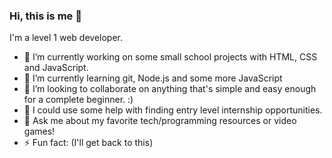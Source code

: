 ### Hi, this is me 👋

I'm a level 1 web developer. 

- 🔭 I’m currently working on some small school projects with HTML, CSS and JavaScript.
- 🌱 I’m currently learning git, Node.js and some more JavaScript
- 👯 I’m looking to collaborate on anything that's simple and easy enough for a complete beginner. :)
- 🤔 I could use some help with finding entry level internship opportunities.
- 💬 Ask me about my favorite tech/programming resources or video games!
- ⚡ Fun fact: (I'll get back to this)
